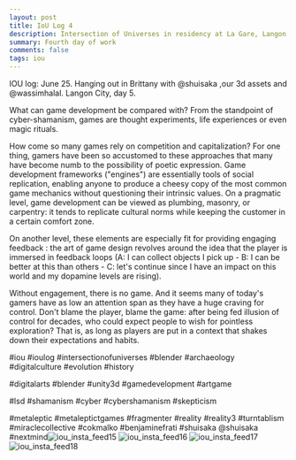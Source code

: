 ```yaml
---
layout: post
title: IoU Log 4
description: Intersection of Universes in residency at La Gare, Langon (French Brittany).
summary: Fourth day of work
comments: false
tags: iou
---
```


IOU log: June 25. Hanging out in Brittany with @shuisaka ,our 3d assets and @wassimhalal. Langon City, day 5.

What can game development be compared with? From the standpoint of cyber-shamanism, games are thought experiments, life experiences or even magic rituals.

How come so many games rely on competition and capitalization? For one thing, gamers have been so accustomed to these approaches that many have become numb to the possibility of poetic expression. Game development frameworks ("engines") are essentially tools of social replication, enabling anyone to produce a cheesy copy of the most common game mechanics without questioning their intrinsic values. On a pragmatic level, game development can be viewed as plumbing, masonry, or carpentry: it tends to replicate cultural norms while keeping the customer in a certain comfort zone.

On another level, these elements are especially fit for providing engaging feedback : the art of game design revolves around the idea that the player is immersed in feedback loops (A: I can collect objects I pick up - B: I can be better at this than others - C: let's continue since I have an impact on this world and my dopamine levels are rising).

Without engagement, there is no game. And it seems many of today's gamers have as low an attention span as they have a huge craving for control. Don't blame the player, blame the game: after being fed illusion of control for decades, who could expect people to wish for pointless exploration? That is, as long as players are put in a context that shakes down their expectations and habits.

#iou #ioulog #intersectionofuniverses #blender #archaeology #digitalculture #evolution #history

#digitalarts #blender #unity3d #gamedevelopment #artgame

#lsd #shamanism #cyber #cybershamanism #skepticism

#metaleptic #metaleptictgames #fragmenter #reality #reality3 #turntablism #miraclecollective #cokmalko #benjaminefrati #shuisaka @shuisaka #nextmind![iou_insta_feed15](https://user-images.githubusercontent.com/62580419/123885585-046f1f80-d94e-11eb-9b8c-128f45492414.jpg)
![iou_insta_feed16](https://user-images.githubusercontent.com/62580419/123885588-0638e300-d94e-11eb-82e2-64fd577c6dfb.jpg)
![iou_insta_feed17](https://user-images.githubusercontent.com/62580419/123885589-06d17980-d94e-11eb-8c07-0d636e294748.jpg)
![iou_insta_feed18](https://user-images.githubusercontent.com/62580419/123885592-076a1000-d94e-11eb-88c3-b266b0719213.jpg)

